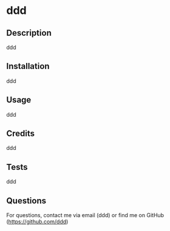 
# ddd



## Description
ddd


## Installation
ddd

## Usage
ddd


## Credits
ddd

## Tests
ddd

## Questions
For questions, contact me via email (ddd) or find me on GitHub (https://github.com/ddd)
  